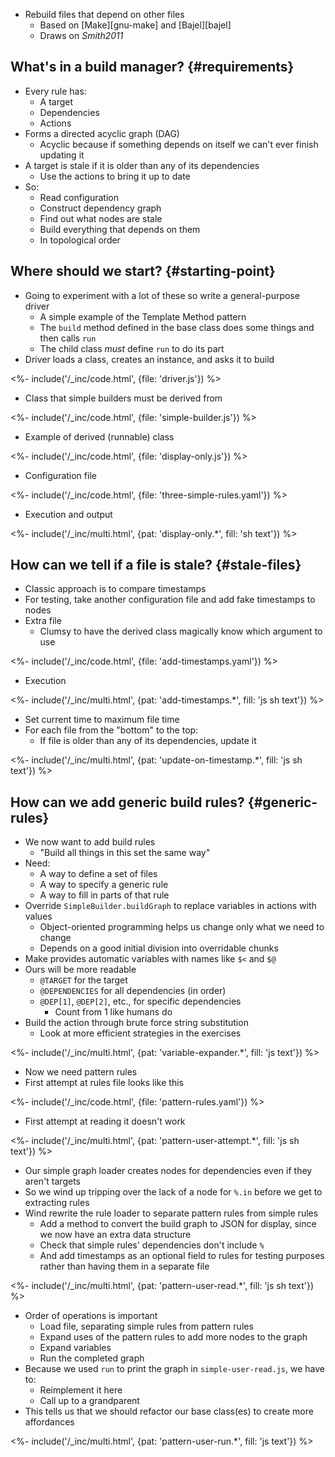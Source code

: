---
---

-   Rebuild files that depend on other files
    -   Based on [Make][gnu-make] and [Bajel][bajel]
    -   Draws on <cite>Smith2011</cite>

## What's in a build manager? {#requirements}

-   Every rule has:
    -   A <g key="build_target">target</g>
    -   <g key="build_dependency">Dependencies</g>
    -   <g key="build_action">Actions</g>
-   Forms a <g key="dag">directed acyclic graph</g> (DAG)
    -   Acyclic because if something depends on itself we can't ever finish updating it
-   A target is <g key="build_stale">stale</g> if it is older than any of its dependencies
    -   Use the actions to bring it up to date
-   So:
    -   Read configuration
    -   Construct dependency graph
    -   Find out what nodes are stale
    -   Build everything that depends on them
    -   In <g key="topological_order">topological order</g>

## Where should we start? {#starting-point}

-   Going to experiment with a lot of these so write a general-purpose driver
    -   A simple example of the <g key="template_method_pattern">Template Method</g> pattern
    -   The `build` method defined in the base class does some things and then calls `run`
    -   The child class *must* define `run` to do its part
-   Driver loads a class, creates an instance, and asks it to build

<%- include('/_inc/code.html', {file: 'driver.js'}) %>

-   Class that simple builders must be derived from

<%- include('/_inc/code.html', {file: 'simple-builder.js'}) %>

-   Example of derived (runnable) class

<%- include('/_inc/code.html', {file: 'display-only.js'}) %>

-   Configuration file

<%- include('/_inc/code.html', {file: 'three-simple-rules.yaml'}) %>

-   Execution and output

<%- include('/_inc/multi.html', {pat: 'display-only.*', fill: 'sh text'}) %>

## How can we tell if a file is stale? {#stale-files}

-   Classic approach is to compare timestamps
-   For testing, take another configuration file and add fake timestamps to nodes
-   Extra file
    -   Clumsy to have the derived class magically know which argument to use

<%- include('/_inc/code.html', {file: 'add-timestamps.yaml'}) %>

-   Execution

<%- include('/_inc/multi.html', {pat: 'add-timestamps.*', fill: 'js sh text'}) %>

-   Set current time to maximum file time
-   For each file from the "bottom" to the top:
    -   If file is older than any of its dependencies, update it

<%- include('/_inc/multi.html', {pat: 'update-on-timestamp.*', fill: 'js sh text'}) %>

## How can we add generic build rules? {#generic-rules}

-   We now want to add <g key="build_rule">build rules</g>
    -   "Build all things in this set the same way"
-   Need:
    -   A way to define a set of files
    -   A way to specify a generic rule
    -   A way to fill in parts of that rule
-   Override `SimpleBuilder.buildGraph` to replace variables in actions with values
    -   Object-oriented programming helps us change only what we need to change
    -   Depends on a good initial division into overridable chunks
-   Make provides <g key="automatic_variable">automatic variables</g> with names like `$<` and `$@`
-   Ours will be more readable
    -   `@TARGET` for the target
    -   `@DEPENDENCIES` for all dependencies (in order)
    -   `@DEP[1]`, `@DEP[2]`, etc., for specific dependencies
        -   Count from 1 like humans do
-   Build the action through brute force string substitution
    -   Look at more efficient strategies in the exercises

<%- include('/_inc/multi.html', {pat: 'variable-expander.*', fill: 'js text'}) %>

-   Now we need <g key="pattern_rule">pattern rules</g>
-   First attempt at rules file looks like this

<%- include('/_inc/code.html', {file: 'pattern-rules.yaml'}) %>

-   First attempt at reading it doesn't work

<%- include('/_inc/multi.html', {pat: 'pattern-user-attempt.*', fill: 'js sh text'}) %>

-   Our simple graph loader creates nodes for dependencies even if they aren't targets
-   So we wind up tripping over the lack of a node for `%.in` before we get to extracting rules
-   Wind rewrite the rule loader to separate pattern rules from simple rules
    -   Add a method to convert the build graph to JSON for display, since we now have an extra data structure
    -   Check that simple rules' dependencies don't include `%`
    -   And add timestamps as an optional field to rules for testing purposes rather than having them in a separate file

<%- include('/_inc/multi.html', {pat: 'pattern-user-read.*', fill: 'js sh text'}) %>

-   Order of operations is important
    -   Load file, separating simple rules from pattern rules
    -   Expand uses of the pattern rules to add more nodes to the graph
    -   Expand variables
    -   Run the completed graph
-   Because we used `run` to print the graph in `simple-user-read.js`, we have to:
    -   Reimplement it here
    -   Call up to a grandparent
-   This tells us that we should refactor our base class(es) to create more <g key="affordance">affordances</g>

<%- include('/_inc/multi.html', {pat: 'pattern-user-run.*', fill: 'js text'}) %>
